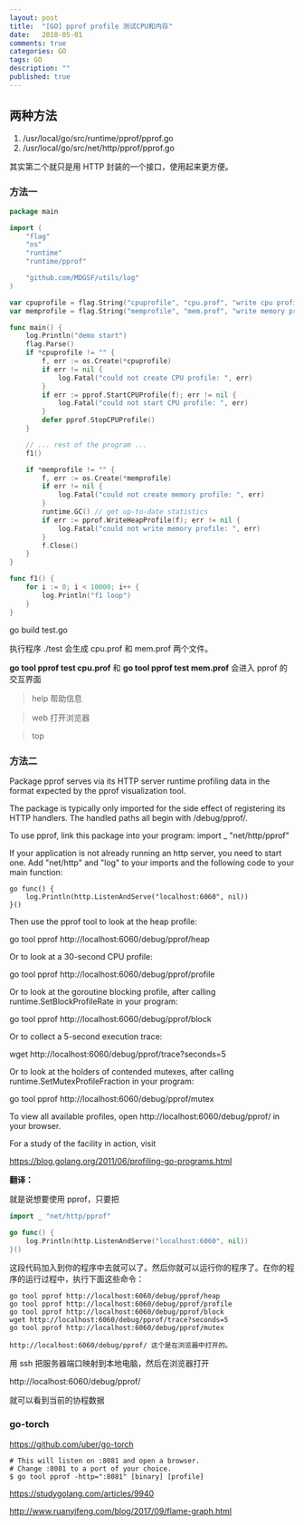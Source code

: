 ```yaml
---
layout: post
title:  "[GO] pprof profile 测试CPU和内存"
date:   2018-05-01
comments: true
categories: GO
tags: GO
description: ""
published: true
---
```


## 两种方法

1. /usr/local/go/src/runtime/pprof/pprof.go
2. /usr/local/go/src/net/http/pprof/pprof.go

其实第二个就只是用 HTTP 封装的一个接口，使用起来更方便。

### 方法一

```go
package main

import (
	"flag"
	"os"
	"runtime"
	"runtime/pprof"

	"github.com/MDGSF/utils/log"
)

var cpuprofile = flag.String("cpuprofile", "cpu.prof", "write cpu profile to `file`")
var memprofile = flag.String("memprofile", "mem.prof", "write memory profile to `file`")

func main() {
	log.Println("demo start")
	flag.Parse()
	if *cpuprofile != "" {
		f, err := os.Create(*cpuprofile)
		if err != nil {
			log.Fatal("could not create CPU profile: ", err)
		}
		if err := pprof.StartCPUProfile(f); err != nil {
			log.Fatal("could not start CPU profile: ", err)
		}
		defer pprof.StopCPUProfile()
	}

	// ... rest of the program ...
	f1()

	if *memprofile != "" {
		f, err := os.Create(*memprofile)
		if err != nil {
			log.Fatal("could not create memory profile: ", err)
		}
		runtime.GC() // get up-to-date statistics
		if err := pprof.WriteHeapProfile(f); err != nil {
			log.Fatal("could not write memory profile: ", err)
		}
		f.Close()
	}
}

func f1() {
	for i := 0; i < 10000; i++ {
		log.Println("f1 loop")
	}
}
```

go build test.go

执行程序 ./test 会生成 cpu.prof 和 mem.prof 两个文件。

**go tool pprof test cpu.prof** 和 **go tool pprof test mem.prof** 会进入 pprof 的交互界面

> help 帮助信息

> web 打开浏览器

> top

### 方法二

Package pprof serves via its HTTP server runtime profiling data
in the format expected by the pprof visualization tool.

The package is typically only imported for the side effect of
registering its HTTP handlers.
The handled paths all begin with /debug/pprof/.

To use pprof, link this package into your program:
import _ "net/http/pprof"

If your application is not already running an http server, you
need to start one. Add "net/http" and "log" to your imports and
the following code to your main function:

	go func() {
		log.Println(http.ListenAndServe("localhost:6060", nil))
	}()

Then use the pprof tool to look at the heap profile:

go tool pprof http://localhost:6060/debug/pprof/heap

Or to look at a 30-second CPU profile:

go tool pprof http://localhost:6060/debug/pprof/profile

Or to look at the goroutine blocking profile, after calling
runtime.SetBlockProfileRate in your program:

go tool pprof http://localhost:6060/debug/pprof/block

Or to collect a 5-second execution trace:

wget http://localhost:6060/debug/pprof/trace?seconds=5

Or to look at the holders of contended mutexes, after calling
runtime.SetMutexProfileFraction in your program:

go tool pprof http://localhost:6060/debug/pprof/mutex

To view all available profiles, open http://localhost:6060/debug/pprof/
in your browser.

For a study of the facility in action, visit

https://blog.golang.org/2011/06/profiling-go-programs.html

**翻译：**

就是说想要使用 pprof，只要把

```go
import _ "net/http/pprof"

go func() {
	log.Println(http.ListenAndServe("localhost:6060", nil))
}()
````

这段代码加入到你的程序中去就可以了。然后你就可以运行你的程序了。在你的程序的运行过程中，执行下面这些命令：

```
go tool pprof http://localhost:6060/debug/pprof/heap
go tool pprof http://localhost:6060/debug/pprof/profile
go tool pprof http://localhost:6060/debug/pprof/block
wget http://localhost:6060/debug/pprof/trace?seconds=5
go tool pprof http://localhost:6060/debug/pprof/mutex

http://localhost:6060/debug/pprof/ 这个是在浏览器中打开的。
```

用 ssh 把服务器端口映射到本地电脑，然后在浏览器打开

http://localhost:6060/debug/pprof/

就可以看到当前的协程数据

### go-torch

https://github.com/uber/go-torch 


```
# This will listen on :8081 and open a browser.
# Change :8081 to a port of your choice.
$ go tool pprof -http=":8081" [binary] [profile]
```


https://studygolang.com/articles/9940

http://www.ruanyifeng.com/blog/2017/09/flame-graph.html
